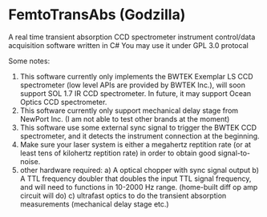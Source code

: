 # FemtoTransAbs (Godzilla)
A real time transient absorption CCD spectrometer instrument control/data acquisition software written in C#
You may use it under GPL 3.0 protocal

Some notes:
1) This software currently only implements the BWTEK Exemplar LS CCD spectrometer (low level APIs are provided by BWTEK Inc.), will soon support SOL 1.7 IR CCD spectrometer. In future, it may support Ocean Optics CCD spectrometer.
2) This software currently only support mechanical delay stage from NewPort Inc. (I am not able to test other brands at the moment)
3) This software use some external sync signal to trigger the BWTEK CCD spectrometer, and it detects the instrument connection at the beginning.
4) Make sure your laser system is either a megahertz reptition rate (or at least tens of kilohertz reptition rate) in order to obtain good signal-to-noise.
5) other hardware required:
   a) A optical chopper with sync signal output
   b) A TTL frequency doubler that doubles the input TTL signal frequency, and will need to functions in 10-2000 Hz range. (home-built diff op amp circuit will do)
   c) ultrafast optics to do the transient absorption measurements (mechanical delay stage etc.)
